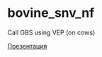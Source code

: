 # bovine_snv_nf
Call GBS using VEP (on cows)

[Презентация
](https://www.canva.com/design/DAGKRqO8hTM/6QmtxECQs6llb_Cz3svI7Q/edit)
